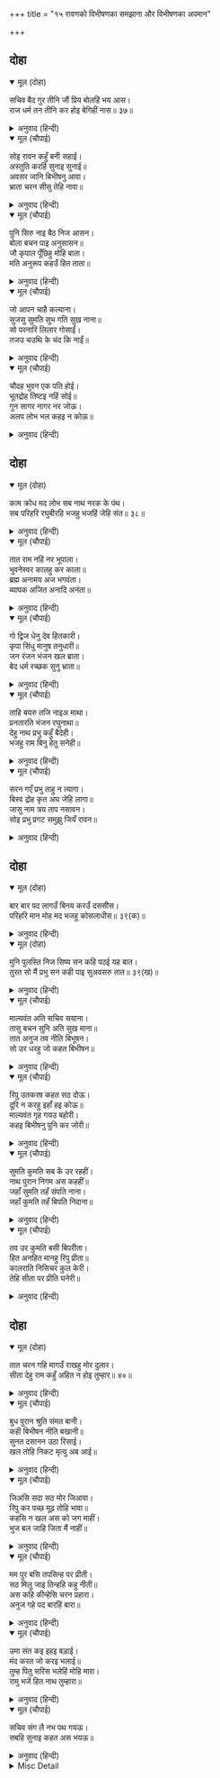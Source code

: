 +++
title = "१५ रावणको विभीषणका समझाना और विभीषणका अपमान"

+++


## दोहा


<details open><summary>मूल (दोहा)</summary>

सचिव बैद गुर तीनि जौं प्रिय बोलहिं भय आस।  
राज धर्म तन तीनि कर होइ बेगिहीं नास॥ ३७॥
</details>

<details><summary>अनुवाद (हिन्दी)</summary>

मन्त्री, वैद्य और गुरु, ये तीन यदि [अप्रसन्नताके] भय या [लाभकी] आशासे [हितकी बात न कहकर] प्रिय बोलते हैं (ठकुरसुहाती कहने लगते हैं); तो [क्रमशः] राज्य, शरीर और धर्म—इन तीनका शीघ्र ही नाश हो जाता है॥३७॥
</details>

<details open><summary>मूल (चौपाई)</summary>

सोइ रावन कहुँ बनी सहाई।  
अस्तुति करहिं सुनाइ सुनाई॥  
अवसर जानि बिभीषनु आवा।  
भ्राता चरन सीसु तेहि नावा॥
</details>

<details><summary>अनुवाद (हिन्दी)</summary>

रावणके लिये भी वही सहायता (संयोग) आ बनी है। मन्त्री उसे सुना-सुनाकर (मुँहपर) स्तुति करते हैं। [इसी समय] अवसर जानकर विभीषणजी आये। उन्होंने बड़े भाईके चरणोंमें सिर नवाया॥ १॥
</details>

<details open><summary>मूल (चौपाई)</summary>

पुनि सिरु नाइ बैठ निज आसन।  
बोला बचन पाइ अनुसासन॥  
जौ कृपाल पूँछिहु मोहि बाता।  
मति अनुरूप कहउँ हित ताता॥
</details>

<details><summary>अनुवाद (हिन्दी)</summary>

फिर वे सिर नवाकर अपने आसनपर बैठ गये और आज्ञा पाकर ये वचन बोले—हे कृपालु! जब आपने मुझसे बात (राय) पूछी ही है तो हे तात! मैं अपनी बुद्धिके अनुसार आपके हितकी बात कहता हूँ—॥ २॥
</details>

<details open><summary>मूल (चौपाई)</summary>

जो आपन चाहै कल्याना।  
सुजसु सुमति सुभ गति सुख नाना॥  
सो परनारि लिलार गोसाईं।  
तजउ चउथि के चंद कि नाईं॥
</details>

<details><summary>अनुवाद (हिन्दी)</summary>

जो मनुष्य अपना कल्याण, सुन्दर यश, सुबुद्धि, शुभ गति और नाना प्रकारके सुख चाहता हो, वह हे स्वामी! परस्त्रीके ललाटको चौथके चन्द्रमाकी तरह त्याग दे (अर्थात् जैसे लोग चौथके चन्द्रमाको नहीं देखते, उसी प्रकार परस्त्रीका मुख ही न देखे)॥ ३॥
</details>

<details open><summary>मूल (चौपाई)</summary>

चौदह भुवन एक पति होई।  
भूतद्रोह तिष्टइ नहिं सोई॥  
गुन सागर नागर नर जोऊ।  
अलप लोभ भल कहइ न कोऊ॥
</details>

<details><summary>अनुवाद (हिन्दी)</summary>

चौदहों भुवनोंका एक ही स्वामी हो, वह भी जीवोंसे वैर करके ठहर नहीं सकता (नष्ट हो जाता है)। जो मनुष्य गुणोंका समुद्र और चतुर हो, उसे चाहे थोड़ा भी लोभ क्यों न हो, तो भी कोई भला नहीं कहता॥ ४॥
</details>

## दोहा


<details open><summary>मूल (दोहा)</summary>

काम क्रोध मद लोभ सब नाथ नरक के पंथ।  
सब परिहरि रघुबीरहि भजहु भजहिं जेहि संत॥ ३८॥
</details>

<details><summary>अनुवाद (हिन्दी)</summary>

हे नाथ! काम, क्रोध, मद और लोभ—ये सब नरकके रास्ते हैं। इन सबको छोड़कर श्रीरामचन्द्रजीको भजिये, जिन्हें संत (सत्पुरुष) भजते हैं॥ ३८॥
</details>

<details open><summary>मूल (चौपाई)</summary>

तात राम नहिं नर भूपाला।  
भुवनेस्वर कालहु कर काला॥  
ब्रह्म अनामय अज भगवंता।  
ब्यापक अजित अनादि अनंता॥
</details>

<details><summary>अनुवाद (हिन्दी)</summary>

हे तात! राम मनुष्योंके ही राजा नहीं हैं। वे समस्त लोकोंके स्वामी और कालके भी काल हैं। वे [सम्पूर्ण ऐश्वर्य, यश, श्री, धर्म, वैराग्य एवं ज्ञानके भण्डार] भगवान् हैं; वे निरामय (विकाररहित), अजन्मा, व्यापक, अजेय, अनादि और अनन्त ब्रह्म हैं॥ १॥
</details>

<details open><summary>मूल (चौपाई)</summary>

गो द्विज धेनु देव हितकारी।  
कृपा सिंधु मानुष तनुधारी॥  
जन रंजन भंजन खल ब्राता।  
बेद धर्म रच्छक सुनु भ्राता॥
</details>

<details><summary>अनुवाद (हिन्दी)</summary>

उन कृपाके समुद्र भगवान् ने पृथ्वी, ब्राह्मण, गौ और देवताओंका हित करनेके लिये ही मनुष्य-शरीर धारण किया है। हे भाई! सुनिये, वे सेवकोंको आनन्द देनेवाले, दुष्टोंके समूहका नाश करनेवाले और वेद तथा धर्मकी रक्षा करनेवाले हैं॥ २॥
</details>

<details open><summary>मूल (चौपाई)</summary>

ताहि बयरु तजि नाइअ माथा।  
प्रनतारति भंजन रघुनाथा॥  
देहु नाथ प्रभु कहुँ बैदेही।  
भजहु राम बिनु हेतु सनेही॥
</details>

<details><summary>अनुवाद (हिन्दी)</summary>

वैर त्यागकर उन्हें मस्तक नवाइये। वे श्रीरघुनाथजी शरणागतका दुःख नाश करनेवाले हैं। हे नाथ! उन प्रभु (सर्वेश्वर) को जानकीजी दे दीजिये और बिना ही कारण स्नेह करनेवाले श्रीरामजीको भजिये॥ ३॥
</details>

<details open><summary>मूल (चौपाई)</summary>

सरन गएँ प्रभु ताहु न त्यागा।  
बिस्व द्रोह कृत अघ जेहि लागा॥  
जासु नाम त्रय ताप नसावन।  
सोइ प्रभु प्रगट समुझु जियँ रावन॥
</details>

<details><summary>अनुवाद (हिन्दी)</summary>

जिसे सम्पूर्ण जगत् से द्रोह करनेका पाप लगा है, शरण जानेपर प्रभु उसका भी त्याग नहीं करते। जिनका नाम तीनों तापोंका नाश करनेवाला है, वे ही प्रभु (भगवान्) मनुष्यरूपमें प्रकट हुए हैं। हे रावण! हृदयमें यह समझ लीजिये॥ ४॥
</details>

## दोहा


<details open><summary>मूल (दोहा)</summary>

बार बार पद लागउँ बिनय करउँ दससीस।  
परिहरि मान मोह मद भजहु कोसलाधीस॥ ३९(क)॥
</details>

<details><summary>अनुवाद (हिन्दी)</summary>

हे दशशीश! मैं बार-बार आपके चरणों लगता हूँ और विनती करता हूँ कि मान, मोह और मदको त्यागकर आप कोसलपति श्रीरामजीका भजन कीजिये॥ ३९(क)॥
</details>

<details open><summary>मूल (दोहा)</summary>

मुनि पुलस्ति निज सिष्य सन कहि पठई यह बात।  
तुरत सो मैं प्रभु सन कही पाइ सुअवसरु तात॥ ३९(ख)॥
</details>

<details><summary>अनुवाद (हिन्दी)</summary>

मुनि पुलस्त्यजीने अपने शिष्यके हाथ यह बात कहला भेजी है। हे तात! सुन्दर अवसर पाकर मैंने तुरंत ही वह बात प्रभु (आप) से कह दी॥ ३९(ख)॥
</details>

<details open><summary>मूल (चौपाई)</summary>

माल्यवंत अति सचिव सयाना।  
तासु बचन सुनि अति सुख माना॥  
तात अनुज तव नीति बिभूषन।  
सो उर धरहु जो कहत बिभीषन॥
</details>

<details><summary>अनुवाद (हिन्दी)</summary>

माल्यवान् नामका एक बहुत ही बुद्धिमान् मन्त्री था। उसने उन (विभीषण) के वचन सुनकर बहुत सुख माना [और कहा—] हे तात! आपके छोटे भाई नीतिविभूषण (नीतिको भूषणरूपमें धारण करनेवाले अर्थात् नीतिमान्) हैं। विभीषण जो कुछ कह रहे हैं उसे हृदयमें धारण कर लीजिये॥ १॥
</details>

<details open><summary>मूल (चौपाई)</summary>

रिपु उतकरष कहत सठ दोऊ।  
दूरि न करहु इहाँ हइ कोऊ॥  
माल्यवंत गृह गयउ बहोरी।  
कहइ बिभीषनु पुनि कर जोरी॥
</details>

<details><summary>अनुवाद (हिन्दी)</summary>

[रावणने कहा—] ये दोनों मूर्ख शत्रुकी महिमा बखान रहे हैं। यहाँ कोई है? इन्हें दूर करो न! तब माल्यवान् तो घर लौट गया और विभीषणजी हाथ जोड़कर फिर कहने लगे—॥ २॥
</details>

<details open><summary>मूल (चौपाई)</summary>

सुमति कुमति सब कें उर रहहीं।  
नाथ पुरान निगम अस कहहीं॥  
जहाँ सुमति तहँ संपति नाना।  
जहाँ कुमति तहँ बिपति निदाना॥
</details>

<details><summary>अनुवाद (हिन्दी)</summary>

हे नाथ! पुराण और वेद ऐसा कहते हैं कि सुबुद्धि (अच्छी बुद्धि) और कुबुद्धि (खोटी बुद्धि) सबके हृदयमें रहती हैं, जहाँ सुबुद्धि है, वहाँ नाना प्रकारकी सम्पदाएँ (सुखकी स्थिति) रहती हैं और जहाँ कुबुद्धि है, वहाँ परिणाममें विपत्ति (दुःख) रहती है॥ ३॥
</details>

<details open><summary>मूल (चौपाई)</summary>

तव उर कुमति बसी बिपरीता।  
हित अनहित मानहु रिपु प्रीता॥  
कालराति निसिचर कुल केरी।  
तेहि सीता पर प्रीति घनेरी॥
</details>

<details><summary>अनुवाद (हिन्दी)</summary>

आपके हृदयमें उलटी बुद्धि आ बसी है। इसीसे आप हितको अहित और शत्रुको मित्र मान रहे हैं। जो राक्षसकुलके लिये कालरात्रि [के समान] हैं, उन सीतापर आपकी बड़ी प्रीति है॥ ४॥
</details>

## दोहा


<details open><summary>मूल (दोहा)</summary>

तात चरन गहि मागउँ राखहु मोर दुलार।  
सीता देहु राम कहुँ अहित न होइ तुम्हार॥ ४०॥
</details>

<details><summary>अनुवाद (हिन्दी)</summary>

हे तात! मैं चरण पकड़कर आपसे भीख माँगता हूँ (विनती करता हूँ) कि आप मेरा दुलार रखिये (मुझ बालकके आग्रहको स्नेहपूर्वक स्वीकार कीजिये)। श्रीरामजीको सीताजी दे दीजिये, जिसमें आपका अहित न हो॥ ४०॥
</details>

<details open><summary>मूल (चौपाई)</summary>

बुध पुरान श्रुति संमत बानी।  
कही बिभीषन नीति बखानी॥  
सुनत दसानन उठा रिसाई।  
खल तोहि निकट मृत्यु अब आई॥
</details>

<details><summary>अनुवाद (हिन्दी)</summary>

विभीषणने पण्डितों, पुराणों और वेदोंद्वारा सम्मत (अनुमोदित) वाणीसे नीति बखानकर कही। पर उसे सुनते ही रावण क्रोधित होकर उठा और बोला कि रे दुष्ट! अब मृत्यु तेरे निकट आ गयी है!॥ १॥
</details>

<details open><summary>मूल (चौपाई)</summary>

जिअसि सदा सठ मोर जिआवा।  
रिपु कर पच्छ मूढ़ तोहि भावा॥  
कहसि न खल अस को जग माहीं।  
भुज बल जाहि जिता मैं नाहीं॥
</details>

<details><summary>अनुवाद (हिन्दी)</summary>

अरे मूर्ख! तू जीता तो है सदा मेरा जिलाया हुआ (अर्थात् मेरे ही अन्नसे पल रहा है), पर हे मूढ! पक्ष तुझे शत्रुका ही अच्छा लगता है। अरे दुष्ट! बता न, जगत् में ऐसा कौन है जिसे मैंने अपनी भुजाओंके बलसे न जीता हो?॥ २॥
</details>

<details open><summary>मूल (चौपाई)</summary>

मम पुर बसि तपसिन्ह पर प्रीती।  
सठ मिलु जाइ तिन्हहि कहु नीती॥  
अस कहि कीन्हेसि चरन प्रहारा।  
अनुज गहे पद बारहिं बारा॥
</details>

<details><summary>अनुवाद (हिन्दी)</summary>

मेरे नगरमें रहकर प्रेम करता है तपस्वियोंपर। मूर्ख! उन्हींसे जा मिल और उन्हींको नीति बता। ऐसा कहकर रावणने उन्हें लात मारी। परन्तु छोटे भाई विभीषणने (मारनेपर भी) बार-बार उसके चरण ही पकड़े॥ ३॥
</details>

<details open><summary>मूल (चौपाई)</summary>

उमा संत कइ इहइ बड़ाई।  
मंद करत जो करइ भलाई॥  
तुम्ह पितु सरिस भलेहिं मोहि मारा।  
रामु भजें हित नाथ तुम्हारा॥
</details>

<details><summary>अनुवाद (हिन्दी)</summary>

[शिवजी कहते हैं—] हे उमा! संतकी यही बड़ाई (महिमा) है कि वे बुराई करनेपर भी [बुराई करनेवालेकी] भलाई ही करते हैं। [विभीषणजीने कहा—] आप मेरे पिताके समान हैं, मुझे मारा सो तो अच्छा ही किया; परन्तु हे नाथ! आपका भला श्रीरामजीको भजनेमें ही है॥ ४॥
</details>

<details open><summary>मूल (चौपाई)</summary>

सचिव संग लै नभ पथ गयऊ।  
सबहि सुनाइ कहत अस भयऊ॥
</details>

<details><summary>अनुवाद (हिन्दी)</summary>

[इतना कहकर] विभीषण अपने मन्त्रियोंको साथ लेकर आकाशमार्गमें गये और सबको सुनाकर वे ऐसा कहने लगे—॥ ५॥
</details>

<details><summary>Misc Detail</summary>


</details>
